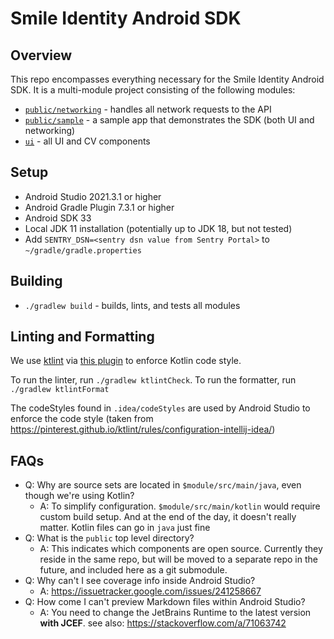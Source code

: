 # Smile Identity Android SDK

## Overview
This repo encompasses everything necessary for the Smile Identity Android SDK. 
It is a multi-module project consisting of the following modules:
- [`public/networking`](https://github.com/smileidentity/android/tree/main/public/networking) - 
  handles all network requests to the API
- [`public/sample`](https://github.com/smileidentity/android/tree/main/public/sample) -
  a sample app that demonstrates the SDK (both UI and networking)
- [`ui`](https://github.com/smileidentity/android/tree/main/ui) - all UI and CV components

## Setup
- Android Studio 2021.3.1 or higher
- Android Gradle Plugin 7.3.1 or higher
- Android SDK 33
- Local JDK 11 installation (potentially up to JDK 18, but not tested)
- Add `SENTRY_DSN=<sentry dsn value from Sentry Portal>` to `~/gradle/gradle.properties`

## Building
- `./gradlew build` - builds, lints, and tests all modules

## Linting and Formatting
We use [ktlint](https://github.com/pinterest/ktlint) via 
[this plugin](https://github.com/jlleitschuh/ktlint-gradle) to enforce Kotlin code style.

To run the linter, run `./gradlew ktlintCheck`. To run the formatter, run `./gradlew ktlintFormat`

The codeStyles found in `.idea/codeStyles` are used by Android Studio to enforce the code style
(taken from https://pinterest.github.io/ktlint/rules/configuration-intellij-idea/)

## FAQs
- Q: Why are source sets are located in `$module/src/main/java`, even though we're using Kotlin?
  - A: To simplify configuration. `$module/src/main/kotlin` would require custom build setup. And at
    the end of the day, it doesn't really matter. Kotlin files can go in `java` just fine
- Q: What is the `public` top level directory?
  - A: This indicates which components are open source. Currently they reside in the same repo, but
    will be moved to a separate repo in the future, and included here as a git submodule.
- Q: Why can't I see coverage info inside Android Studio?
  - A: https://issuetracker.google.com/issues/241258667
- Q: How come I can't preview Markdown files within Android Studio?
  - A: You need to change the JetBrains Runtime to the latest version **with JCEF**. 
    see also: https://stackoverflow.com/a/71063742
